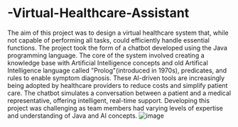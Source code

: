 # -Virtual-Healthcare-Assistant
The aim of this project was to design a virtual healthcare system that, while not capable of performing all tasks, could efficiently handle essential functions. The project took the form of a chatbot developed using the Java programming language. The core of the system involved creating a knowledge base with Artificial Intelligence concepts and old Artifical Intelligence language called "Prolog"(introduced in 1970s), predicates, and rules to enable symptom diagnosis. These AI-driven tools are increasingly being adopted by healthcare providers to reduce costs and simplify patient care. The chatbot simulates a conversation between a patient and a medical representative, offering intelligent, real-time support. Developing this project was challenging as team members had varying levels of expertise and understanding of Java and AI concepts. 
![image](https://github.com/user-attachments/assets/fa4470a6-11ae-49fe-9cac-4da0c1d64fdc)
